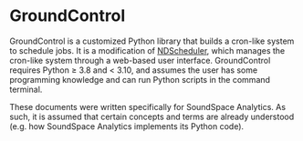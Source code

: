 # GroundControl

GroundControl is a customized Python library that builds a cron-like system to schedule jobs. It is a modification of [NDScheduler](https://github.com/Nextdoor/ndscheduler), which manages the cron-like system through a web-based user interface. GroundControl requires Python ≥ 3.8 and < 3.10, and assumes the user has some programming knowledge and can run Python scripts in the command terminal. 

These documents were written specifically for SoundSpace Analytics. As such, it is assumed that certain concepts and terms are already understood (e.g. how SoundSpace Analytics implements its Python code).
